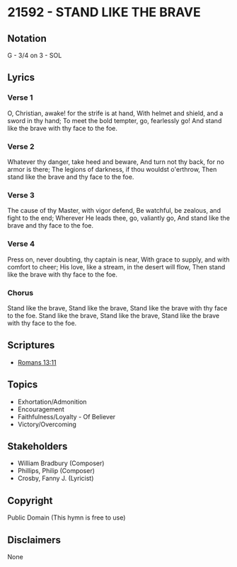 # 21592 - STAND LIKE THE BRAVE

## Notation

G - 3/4 on 3 - SOL

## Lyrics

### Verse 1

O, Christian, awake! for the strife is at hand, With helmet and shield, and a sword in thy hand; To meet the bold tempter, go, fearlessly go! And stand like the brave with thy face to the foe.



### Verse 2

Whatever thy danger, take heed and beware, And turn not thy back, for no armor is there; The legions of darkness, if thou wouldst o'erthrow, Then stand like the brave and thy face to the foe.


### Verse 3

The cause of thy Master, with vigor defend, Be watchful, be zealous, and fight to the end; Wherever He leads thee, go, valiantly go, And stand like the brave and thy face to the foe.
 

### Verse 4

Press on, never doubting, thy captain is near, With grace to supply, and with comfort to cheer; His love, like a stream, in the desert will flow, Then stand like the brave with thy face to the foe.




### Chorus

Stand like the brave, Stand like the brave, Stand like the brave with thy face to the foe. Stand like the brave, Stand like the brave, Stand like the brave with thy face to the foe.


## Scriptures

- [Romans 13:11](https://www.biblegateway.com/passage/?search=Romans%2013%3A11)

## Topics

- Exhortation/Admonition
- Encouragement
- Faithfulness/Loyalty - Of Believer
- Victory/Overcoming

## Stakeholders

- William Bradbury (Composer)
- Phillips, Philip (Composer)
- Crosby, Fanny J. (Lyricist)

## Copyright

Public Domain
(This hymn is free to use)

## Disclaimers

None

